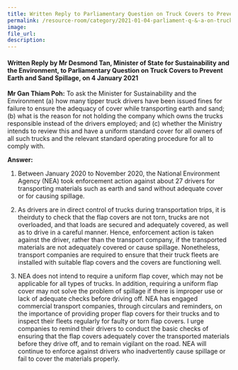 ```yaml
---  
title: Written Reply to Parliamentary Question on Truck Covers to Prevent Earth and Sand Spillage by Mr Desmond Tan, Minister of State for Sustainability and the Environment
permalink: /resource-room/category/2021-01-04-parliament-q-&-a-on-truck-covers-to-prevent-earth-and-sand-spillage/
image:  
file_url:  
description:  
---  
```


#### Written Reply by Mr Desmond Tan, Minister of State for Sustainability and the Environment, to Parliamentary Question on Truck Covers to Prevent Earth and Sand Spillage, on 4 January 2021  

**Mr Gan Thiam Poh:** To ask the Minister for Sustainability and the Environment (a) how many tipper truck drivers have been issued fines for failure to ensure the adequacy of cover while transporting earth and sand; (b) what is the reason for not holding the company which owns the trucks responsible instead of the drivers employed; and (c) whether the Ministry intends to review this and have a uniform standard cover for all owners of all such trucks and the relevant standard operating procedure for all to comply with.

**Answer:**

1. Between January 2020 to November 2020, the National Environment Agency (NEA) took enforcement action against about 27 drivers for transporting materials such as earth and sand without adequate cover or for causing spillage.

2. As drivers are in direct control of trucks during transportation trips, it is theirduty to check that the flap covers are not torn, trucks are not overloaded, and that loads are secured and adequately covered, as well as to drive in a careful manner. Hence, enforcement action is taken against the driver, rather than the transport company, if the transported materials are not adequately covered or cause spillage. Nonetheless, transport companies are required to ensure that their truck fleets are installed with suitable flap covers and the covers are functioning well.

3. NEA does not intend to require a uniform flap cover, which may not be applicable for all types of trucks. In addition, requiring a uniform flap cover may not solve the problem of spillage if there is improper use or lack of adequate checks before driving off. NEA has engaged commercial transport companies, through circulars and reminders, on the importance of providing proper flap covers for their trucks and to inspect their fleets regularly for faulty or torn flap covers. I urge companies to remind their drivers to conduct the basic checks of ensuring that the flap covers adequately cover the transported materials before they drive off, and to remain vigilant on the road. NEA will continue to enforce against drivers who inadvertently cause spillage or fail to cover the materials properly.
